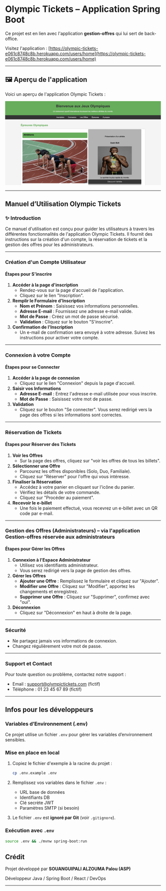 # Olympic Tickets – Application Spring Boot

Ce projet est en lien avec l'application **gestion-offres** qui lui sert de back-office.

Visitez l'application : [https://olympic-tickets-e061c8748c8b.herokuapp.com/users/home](https://olympic-tickets-e061c8748c8b.herokuapp.com/users/home)

---

## 🖼️ Aperçu de l'application

Voici un aperçu de l'application Olympic Tickets :

![Page d'accueil Olympic Tickets](./docs/screenshot-home.png)

---

## Manuel d’Utilisation Olympic Tickets

### ✨ Introduction
Ce manuel d'utilisation est conçu pour guider les utilisateurs à travers les différentes fonctionnalités de l'application Olympic Tickets. Il fournit des instructions sur la création d'un compte, la réservation de tickets et la gestion des offres pour les administrateurs.

---

### Création d'un Compte Utilisateur

#### Étapes pour S'inscrire
1. **Accéder à la page d'inscription**
    - Rendez-vous sur la page d'accueil de l'application.
    - Cliquez sur le lien "Inscription".
2. **Remplir le Formulaire d'Inscription**
    - **Nom et Prénom** : Saisissez vos informations personnelles.
    - **Adresse E-mail** : Fournissez une adresse e-mail valide.
    - **Mot de Passe** : Créez un mot de passe sécurisé.
    - **Validation** : Cliquez sur le bouton "S'inscrire".
3. **Confirmation de l'Inscription**
    - Un e-mail de confirmation sera envoyé à votre adresse. Suivez les instructions pour activer votre compte.

---

### Connexion à votre Compte

#### Étapes pour se Connecter
1. **Accéder à la page de connexion**
    - Cliquez sur le lien "Connexion" depuis la page d'accueil.
2. **Saisir vos Informations**
    - **Adresse E-mail** : Entrez l'adresse e-mail utilisée pour vous inscrire.
    - **Mot de Passe** : Saisissez votre mot de passe.
3. **Validation**
    - Cliquez sur le bouton "Se connecter". Vous serez redirigé vers la page des offres si les informations sont correctes.

---

### Réservation de Tickets

#### Étapes pour Réserver des Tickets
1. **Voir les Offres**
    - Sur la page des offres, cliquez sur "voir les offres de tous les billets".
2. **Sélectionner une Offre**
    - Parcourez les offres disponibles (Solo, Duo, Familiale).
    - Cliquez sur "Réserver" pour l'offre qui vous intéresse.
3. **Finaliser la Réservation**
    - Accédez à votre panier en cliquant sur l'icône du panier.
    - Vérifiez les détails de votre commande.
    - Cliquez sur "Procéder au paiement".
4. **Recevoir le e-billet**
    - Une fois le paiement effectué, vous recevrez un e-billet avec un QR code par e-mail.

---

### Gestion des Offres (Administrateurs) – via l'application Gestion-offres réservée aux administrateurs

#### Étapes pour Gérer les Offres
1. **Connexion à l'Espace Administrateur**
    - Utilisez vos identifiants administrateur.
    - Vous serez redirigé vers la page de gestion des offres.
2. **Gérer les Offres**
    - **Ajouter une Offre** : Remplissez le formulaire et cliquez sur "Ajouter".
    - **Modifier une Offre** : Cliquez sur "Modifier", apportez les changements et enregistrez.
    - **Supprimer une Offre** : Cliquez sur "Supprimer", confirmez avec "oui".
3. **Déconnexion**
    - Cliquez sur "Déconnexion" en haut à droite de la page.

---

### Sécurité
- Ne partagez jamais vos informations de connexion.
- Changez régulièrement votre mot de passe.

---

### Support et Contact
Pour toute question ou problème, contactez notre support :
- Email : support@olympictickets.com (fictif)
- Téléphone : 01 23 45 67 89 (fictif)

---

## Infos pour les développeurs
### Variables d’Environnement (.env) 

Ce projet utilise un fichier `.env` pour gérer les variables d’environnement sensibles.

### Mise en place en local

1. Copiez le fichier d'exemple à la racine du projet :
   ```bash
   cp .env.example .env
   ```

2. Remplissez vos variables dans le fichier `.env` :
    - URL base de données
    - Identifiants DB
    - Clé secrète JWT
    - Paramètres SMTP (si besoin)

3. Le fichier `.env` est **ignoré par Git** (voir `.gitignore`).

### Exécution avec `.env`

```bash
source .env && ./mvnw spring-boot:run
```

## Crédit

Projet développé par **SOUANGUIPALI ALZOUMA Palou (ASP)**

Développeur Java / Spring Boot / React / DevOps 

---

